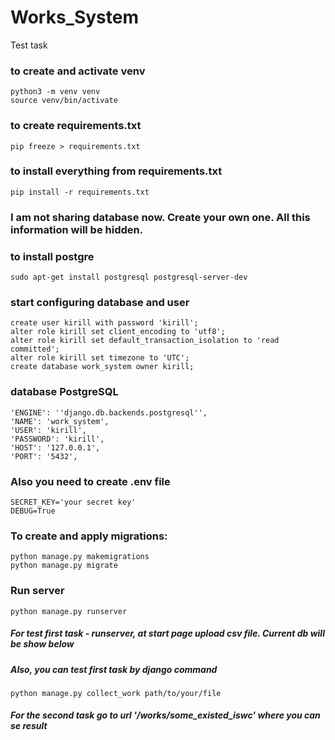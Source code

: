# Works_System
Test task

### to create and activate venv
```
python3 -m venv venv
source venv/bin/activate
```

### to create requirements.txt 
```
pip freeze > requirements.txt
```

### to install everything from requirements.txt
```
pip install -r requirements.txt
```
### I am not sharing database now. Create your own one. All this information will be hidden.

### to install postgre
```
sudo apt-get install postgresql postgresql-server-dev
```
### start configuring database and user
```
create user kirill with password 'kirill';
alter role kirill set client_encoding to 'utf8';
alter role kirill set default_transaction_isolation to 'read committed';
alter role kirill set timezone to 'UTC';
create database work_system owner kirill;
```
### database PostgreSQL
```
'ENGINE': ''django.db.backends.postgresql'',
'NAME': 'work_system',
'USER': 'kirill',
'PASSWORD': 'kirill',
'HOST': '127.0.0.1',
'PORT': '5432',
```
### Also you need to create .env file
```
SECRET_KEY='your secret key'
DEBUG=True
```

### To create and apply migrations:
```
python manage.py makemigrations
python manage.py migrate
```
### Run server
```
python manage.py runserver
```
##### For test first task - runserver, at start page upload csv file. Current db will be show below
##### Also, you can test first task by django command
```
python manage.py collect_work path/to/your/file
```
##### For the second task go to url '/works/some_existed_iswc' where you can se result
